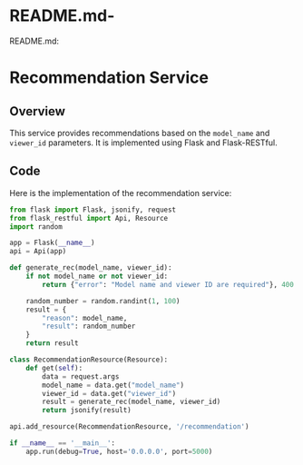 # README.md-
README.md:
# Recommendation Service

## Overview

This service provides recommendations based on the `model_name` and `viewer_id` parameters. It is implemented using Flask and Flask-RESTful.

## Code

Here is the implementation of the recommendation service:

```python
from flask import Flask, jsonify, request
from flask_restful import Api, Resource
import random

app = Flask(__name__)
api = Api(app)

def generate_rec(model_name, viewer_id):
    if not model_name or not viewer_id:
        return {"error": "Model name and viewer ID are required"}, 400

    random_number = random.randint(1, 100)
    result = {
        "reason": model_name,
        "result": random_number
    }
    return result

class RecommendationResource(Resource):
    def get(self):
        data = request.args
        model_name = data.get("model_name")
        viewer_id = data.get("viewer_id")
        result = generate_rec(model_name, viewer_id)
        return jsonify(result)

api.add_resource(RecommendationResource, '/recommendation')

if __name__ == '__main__':
    app.run(debug=True, host='0.0.0.0', port=5000)


